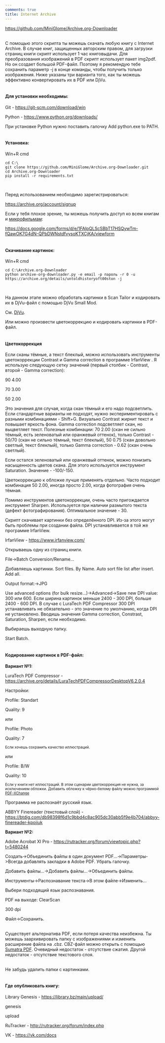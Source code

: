 ```yaml
---
comments: true
title: Internet Archive
---
```


<https://github.com/MiniGlome/Archive.org-Downloader>
<br><br>

С помощью этого скрипта ты можешь скачать любую книгу с Internet Archive. В случае книг, защищенных авторским правом, для загрузки страниц книги cкрипт использует 1 час книговыдачи. Для преобразования изображений в PDF скрипт использует пакет img2pdf. Но он создает большой PDF-файл. Поэтому я рекомендую тебе сохранить параметр -j в конце команды, чтобы получить только изображения. Ниже указаны три варианта того, как ты можешь эффективно конвертировать их в PDF или DjVu.
<br><br>

#### Для установки необходимы:

Git - <https://git-scm.com/download/win>

Python - <https://www.python.org/downloads/>

При установке Python нужно поставить галочку Add python.exe to PATH.
<br><br>

#### Установка:

Win+R cmd

```
cd C:\
git clone https://github.com/MiniGlome/Archive.org-Downloader.git
cd Archive.org-Downloader
pip install -r requirements.txt
```
<br>

Перед использованием необходимо зарегистрироваться:

<https://archive.org/account/signup>

Если у тебя плохое зрение, ты можешь получить доступ ко всем книгам и [микрофильмам](https://archive.org/details/sim_microfilm?and%5B%5D=mediatype%3A%22collection%22):

<https://docs.google.com/forms/d/e/1FAIpQLScSBbT17HSQywTm-fQawOK7G4dN-QPbDWNstdfvysoKTXCjKA/viewform>
<br><br>

#### Скачивание картинок:

Win+R cmd

```
cd C:\Archive.org-Downloader
python archive-org-downloader.py -e email -p пароль -r 0 -u https://archive.org/details/untoldhistoryoft00ston -j
```
<br>

На данном этапе можно обработать картинки в Scan Tailor и кодировать их в DjVu-файл с помощью DjVu Small Mod.

См. [DjVu](/ru/djvu).

Или можно произвести цветокоррекцию и кодировать картинки в PDF-файл.
<br><br>

#### Цветокоррекция

Если сканы тёмные, а текст блеклый, можно использовать инструменты цветокоррекции Contrast и Gamma correction в программе IrfanView . Я использую следующую сетку значений (первый столбик - Contrast, второй - Gamma correction):

90 4.00

70 3.00

50 2.00

Это значения для случая, когда скан тёмный и его надо подсветлить. Если стандартные варианты не подходят, нужно экспериментировать с разными комбинациями - Shift+G. Визуально Contrast жирнит текст и повышает яркость фона. Gamma correction подсветляет скан, но выцветляет текст. Полезные комбинации: 70 2.00 (скан не сильно тёмный, есть зеленоватый или оранжевый оттенок), только Contrast - 50/70 (скан не сильно тёмный, текст блеклый), 50 0.75 (скан довольно светлый, текст блеклый), только Gamma correction - 0.62 (скан очень светлый).

Если остался зеленоватый или оранжевый оттенок, можно понизить насыщенность цветов скана. Для этого используется инструмент Saturation. Значение - -100/-150.

Цветокоррекцию к обложке лучше применять отдельно. Часто подходит комбинация 50 2.00, иногда просто 2.00, когда фотография очень тёмная.

Помимо инструментов цветокоррекции, очень часто пригождается инструмент Sharpen. Используется при наличии размытого текста (дефект фотографирования). Оптимальное значение - 30.

Скрипт скачивает картинки без определённого DPI. Из-за этого могут быть проблемы при создании файла. DPI устанавливается в той же программе IrfanView.

IrfanView - <https://www.irfanview.com/>

Открываешь одну из страниц книги.

File->Batch Conversion/Rename...

Добавляешь картинки. Sort files. By Name. Auto sort file list after insert. Add all.

Output format:->JPG

Use advanced options (for bulk resize...)->Advanced->Save new DPI value: 300 или 600. Если ширина картинок меньше 2400 - 300 DPI, больше 2400 - 600 DPI. В случае с LuraTech PDF Compressor 300 DPI устанавливать не обязательно - это значение по умолчанию, когда DPI не установлено. Вводишь значения Gamma correction, Constrast, Saturation, Sharpen, если необходимо.

Выбираешь выходную папку.

Start Batch.
<br><br>

#### Кодирование картинок в PDF-файл:

**Вариант №1:**

LuraTech PDF Compressor - <https://archive.org/details/LuraTechPDFCompressorDesktopV6.2.0.4>

Настройки:

Profile: Standart

Quality: 9

или

Profile: Photo

Quality: 7

<sup>Если хочешь сохранить качество иллюстраций.</sup>

или

Profile: B/W

Quality: 10

<sup>Если у книги нет иллюстраций. В этом сценарии цветокоррекция не нужна, за исключением обложки. Добавить обложку к чёрно-белому файлу можно программой [PDF-XChange](https://rutracker.org/forum/viewtopic.php?t=5998062)</sup>

Программа не распознаёт русский язык.

ABBYY Finereader (текстовый слой) - <https://btdig.com/db98398f6d1c9bbd4c8ac905dc30abb5f9e4b704/abbyy-finereader-kpojiuk>

**Вариант №2:**

Adobe Acrobat XI Pro - <https://rutracker.org/forum/viewtopic.php?t=5480244>

Создать->Объединить файлы в один документ PDF...->Параметры->Всегда добавлять закладки в Adobe PDF. Убрать галочку.

Добавить файлы...->Добавить файлы...->Объединить файлы.

Инструменты->Распознавание текста->В этом файле->Изменить...

Выбери подходящий язык распознавания.

PDF на выходе: ClearScan

300 dpi

Файл->Сохранить.
<br><br>

Существует альтернатива PDF, если потеря качества неизбежна. Ты можешь заархивировать папку с изображениями и изменить расширение файла на .cbz. CBZ-файл можно открыть с помощью [Sumatra PDF](https://www.sumatrapdfreader.org/download-free-pdf-viewer). Очевидный недостаток - отсутствие сжатия. Другой недостаток - отсутствие текстового слоя.
<br><br>

Не забудь удалить папки с картинками.
<br><br>

#### Где опубликовать книгу:

Library Genesis - <https://library.bz/main/upload/>

genesis

upload

RuTracker - <http://rutracker.org/forum/index.php>

VK - <https://vk.com/docs>